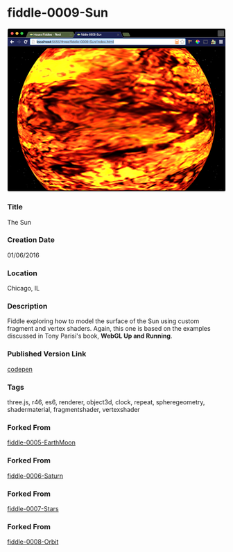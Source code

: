 fiddle-0009-Sun
======

![Screenshot](screenshot.png)


### Title

The Sun


### Creation Date

01/06/2016


### Location

Chicago, IL


### Description

Fiddle exploring how to model the surface of the Sun using custom fragment and vertex shaders.  Again, this one is based on the examples discussed in
Tony Parisi's book, **WebGL Up and Running**.


### Published Version Link

[codepen](http://codepen.io/bradyhouse/pen/1f383629cbf071b540b702ed020a87ad)


### Tags

three.js, r46, es6, renderer, object3d, clock, repeat, spheregeometry, shadermaterial, fragmentshader, vertexshader


### Forked From

[fiddle-0005-EarthMoon](../fiddle-0005-EarthMoon)


### Forked From

[fiddle-0006-Saturn](../fiddle-0006-Saturn)


### Forked From

[fiddle-0007-Stars](../fiddle-0007-Stars)


### Forked From

[fiddle-0008-Orbit](../fiddle-0008-Orbit)
